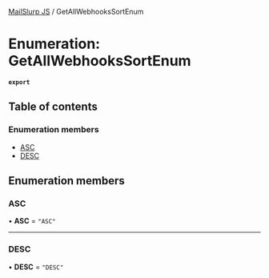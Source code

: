 [MailSlurp JS](../README.md) / GetAllWebhooksSortEnum

# Enumeration: GetAllWebhooksSortEnum

**`export`**

## Table of contents

### Enumeration members

- [ASC](GetAllWebhooksSortEnum.md#asc)
- [DESC](GetAllWebhooksSortEnum.md#desc)

## Enumeration members

### ASC

• **ASC** = `"ASC"`

___

### DESC

• **DESC** = `"DESC"`
